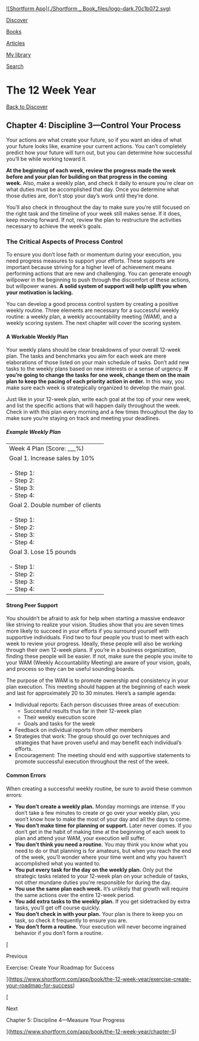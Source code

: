 [![Shortform App](./Shortform _ Book_files/logo-dark.70c1b072.svg)](https://www.shortform.com/app)

[Discover](https://www.shortform.com/app)

[Books](https://www.shortform.com/app/books)

[Articles](https://www.shortform.com/app/articles)

[My library](https://www.shortform.com/app/library)

[Search](https://www.shortform.com/app/search)

# The 12 Week Year

[Back to Discover](https://www.shortform.com/app)

## Chapter 4: Discipline 3—Control Your Process

Your actions are what create your future, so if you want an idea of what your future looks like, examine your current actions. You can’t completely predict how your future will turn out, but you can determine how successful you’ll be while working toward it.

**At the beginning of each week, review the progress made the week before and your plan for building on that progress in the coming week.** Also, make a weekly plan, and check it daily to ensure you’re clear on what duties must be accomplished that day. Once you determine what those duties are, don’t stop your day’s work until they’re done.

You’ll also check in throughout the day to make sure you’re still focused on the right task and the timeline of your week still makes sense. If it does, keep moving forward. If not, review the plan to restructure the activities necessary to achieve the week’s goals.

### The Critical Aspects of Process Control

To ensure you don’t lose faith or momentum during your execution, you need progress measures to support your efforts. These supports are important because striving for a higher level of achievement means performing actions that are new and challenging. You can generate enough willpower in the beginning to push through the discomfort of these actions, but willpower wanes. **A solid system of support will help uplift you when your motivation is lacking.**

You can develop a good process control system by creating a positive weekly routine. Three elements are necessary for a successful weekly routine: a weekly plan, a weekly accountability meeting (WAM), and a weekly scoring system. The next chapter will cover the scoring system.

#### A Workable Weekly Plan

Your weekly plans should be clear breakdowns of your overall 12-week plan. The tasks and benchmarks you aim for each week are mere elaborations of those listed on your main schedule of tasks. Don’t add new tasks to the weekly plans based on new interests or a sense of urgency. **If you’re going to change the tasks for one week, change them on the main plan to keep the pacing of each priority action in order.** In this way, you make sure each week is strategically organized to develop the main goal.

Just like in your 12-week plan, write each goal at the top of your new week, and list the specific actions that will happen daily throughout the week. Check in with this plan every morning and a few times throughout the day to make sure you’re staying on track and meeting your deadlines.

##### Example Weekly Plan

|   |
|---|
|Week 4 Plan (Score: ___%)|
|Goal 1. Increase sales by 10%<br><br>- Step 1:<br>- Step 2:<br>- Step 3:<br>- Step 4:|
|Goal 2. Double number of clients<br><br>- Step 1:<br>- Step 2:<br>- Step 3:<br>- Step 4:|
|Goal 3. Lose 15 pounds<br><br>- Step 1:<br>- Step 2:<br>- Step 3:<br>- Step 4:|

#### Strong Peer Support

You shouldn’t be afraid to ask for help when starting a massive endeavor like striving to realize your vision. Studies show that you are seven times more likely to succeed in your efforts if you surround yourself with supportive individuals. Find two to four people you trust to meet with each week to review your progress. Ideally, these people will also be working through their own 12-week plans. If you’re in a business organization, finding these people will be easier. If not, make sure the people you invite to your WAM (Weekly Accountability Meeting) are aware of your vision, goals, and process so they can be useful sounding boards.

The purpose of the WAM is to promote ownership and consistency in your plan execution. This meeting should happen at the beginning of each week and last for approximately 20 to 30 minutes. Here’s a sample agenda:

- Individual reports: Each person discusses three areas of execution:
    - Successful results thus far in their 12-week plan
    - Their weekly execution score
    - Goals and tasks for the week
- Feedback on individual reports from other members
- Strategies that work: The group should go over techniques and strategies that have proven useful and may benefit each individual’s efforts.
- Encouragement: The meeting should end with supportive statements to promote successful execution throughout the rest of the week.

#### Common Errors

When creating a successful weekly routine, be sure to avoid these common errors:

- **You don’t create a weekly plan.** Monday mornings are intense. If you don’t take a few minutes to create or go over your weekly plan, you won’t know how to make the most of your day and all the days to come.
- **You don’t make time for planning or support.** Later never comes. If you don’t get in the habit of making time at the beginning of each week to plan and attend your WAM, your execution will suffer.
- **You don’t think you need a routine.** You may think you know what you need to do or that planning is for amateurs, but when you reach the end of the week, you’ll wonder where your time went and why you haven’t accomplished what you wanted to.
- **You put every task for the day on the weekly plan.** Only put the strategic tasks related to your 12-week plan on your schedule of tasks, not other mundane duties you're responsible for during the day.
- **You use the same plan each week.** It’s unlikely that growth will require the same actions over the entire 12-week period.
- **You add extra tasks to the weekly plan.** If you get sidetracked by extra tasks, you’ll get off course quickly.
- **You don’t check in with your plan.** Your plan is there to keep you on task, so check it frequently to ensure you are.
- **You don’t form a routine.** Your execution will never become ingrained behavior if you don’t form a routine.

[

Previous

Exercise: Create Your Roadmap for Success

](https://www.shortform.com/app/book/the-12-week-year/exercise-create-your-roadmap-for-success)

[

Next

Chapter 5: Discipline 4—Measure Your Progress

](https://www.shortform.com/app/book/the-12-week-year/chapter-5)